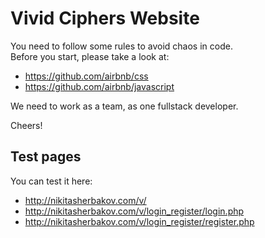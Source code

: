 # Vivid Ciphers Website

You need to follow some rules to avoid chaos in code.  
Before you start, please take a look at:
* https://github.com/airbnb/css
* https://github.com/airbnb/javascript

We need to work as a team, as one fullstack developer.  

Cheers!


## Test pages  

You can test it here:  
* http://nikitasherbakov.com/v/  
* http://nikitasherbakov.com/v/login_register/login.php
* http://nikitasherbakov.com/v/login_register/register.php
